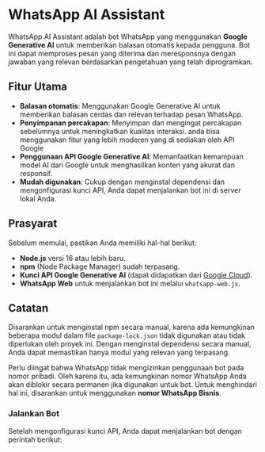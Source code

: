 # WhatsApp AI Assistant

WhatsApp AI Assistant adalah bot WhatsApp yang menggunakan **Google Generative AI** untuk memberikan balasan otomatis kepada pengguna. Bot ini dapat memproses pesan yang diterima dan meresponsnya dengan jawaban yang relevan berdasarkan pengetahuan yang telah diprogramkan.

## Fitur Utama
- **Balasan otomatis**: Menggunakan Google Generative AI untuk memberikan balasan cerdas dan relevan terhadap pesan WhatsApp.
- **Penyimpanan percakapan**: Menyimpan dan mengingat percakapan sebelumnya untuk meningkatkan kualitas interaksi. anda bisa menggunakan fitur yang lebih moderen yang di sediakan oleh API Google
- **Penggunaan API Google Generative AI**: Memanfaatkan kemampuan model AI dari Google untuk menghasilkan konten yang akurat dan responsif.
- **Mudah digunakan**: Cukup dengan menginstal dependensi dan mengonfigurasi kunci API, Anda dapat menjalankan bot ini di server lokal Anda.

## Prasyarat
Sebelum memulai, pastikan Anda memiliki hal-hal berikut:
- **Node.js** versi 16 atau lebih baru.
- **npm** (Node Package Manager) sudah terpasang.
- **Kunci API Google Generative AI** (dapat didapatkan dari [Google Cloud](https://cloud.google.com/)).
- **WhatsApp Web** untuk menjalankan bot ini melalui `whatsapp-web.js`.

## Catatan
Disarankan untuk menginstal npm secara manual, karena ada kemungkinan beberapa modul dalam file `package-lock.json` tidak digunakan atau tidak diperlukan oleh proyek ini. Dengan menginstal dependensi secara manual, Anda dapat memastikan hanya modul yang relevan yang terpasang.

Perlu diingat bahwa WhatsApp tidak mengizinkan penggunaan bot pada nomor pribadi. Oleh karena itu, ada kemungkinan nomor WhatsApp Anda akan diblokir secara permanen jika digunakan untuk bot. Untuk menghindari hal ini, disarankan untuk menggunakan **nomor WhatsApp Bisnis**.

### Jalankan Bot
Setelah mengonfigurasi kunci API, Anda dapat menjalankan bot dengan perintah berikut:
